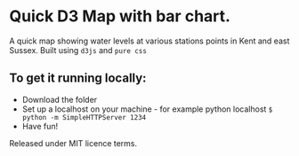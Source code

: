 Quick D3 Map with bar chart.
===========================

A quick map showing water levels at various stations points in Kent and east Sussex. Built using `d3js` and `pure css`


To get it running locally:
--------------------------

* Download the folder
* Set up a localhost on your machine - for example python localhost `$ python -m SimpleHTTPServer 1234`
* Have fun!

Released under MIT licence terms.
